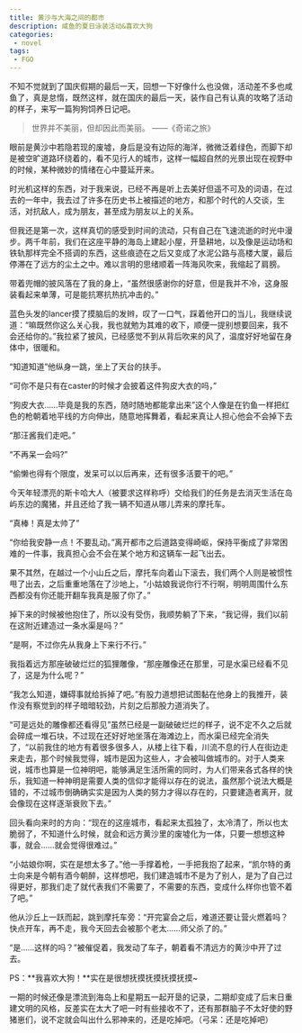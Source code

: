 ```yaml
---
title: 黄沙与大海之间的都市
description: 咸鱼的夏日泳装活动&喜欢大狗
categories:
 - novel
tags:
 - FGO
---
```


不知不觉就到了国庆假期的最后一天，回想一下好像什么也没做，活动差不多也咸鱼了，真是怠惰，既然这样，就在国庆的最后一天，装作自己有认真的攻略了活动的样子，来写一篇狗狗饲养日记吧。

<!-- more -->

> 世界并不美丽，但却因此而美丽。   ——《奇诺之旅》

眼前是黄沙中若隐若现的废墟，身后是没有边际的海洋，微微泛着绿色，而脚下却是被空旷道路环绕着的，看不见行人的城市，这样一幅超自然的光景出现在视野中的时候，某种微妙的情绪在心中蔓延开来。

时光机这样的东西，对于我来说，已经不再是听上去美好但遥不可及的词语，在过去的一年中，我去过了许多在历史书上被描述的地方，和那个时代的人交谈，生活，对抗敌人，成为朋友，甚至成为朋友以上的关系。

但我还是第一次，这样真切的感受到时间的流动，只有自己在飞速流逝的时光中漫步。两千年前，我们在这座平静的海岛上建起小屋，开垦耕地，以及像是运动场和铁轨那样完全不搭调的东西，这些痕迹在之后又变成了水泥公路与高楼大厦，最后停滞在了远方的尘土之中。难以言明的思绪顺着一阵海风吹来，我缩起了肩膀。

带着兜帽的披风落在了我的身上，“虽然很感谢你的好意，但是我并不冷，这身服装看起来单薄，可是能抗寒抗热抗冲击的。”

蓝色头发的lancer摸了摸脑后的发辫，叹了一口气，踩着他开口的当儿，我继续说道：“嘛既然你这么关心我，我也就勉为其难的收下，顺便一提别想要回来，我不会还给你的。”我拉紧了披风，已经感觉不到从背后吹来的风了，温度好好地留在身体中，很暖和。

“知道知道”他纵身一跳，坐上了天台的扶手。

“可你不是只有在caster的时候才会披着这件狗皮大衣的吗，”

“狗皮大衣……毕竟是我的东西，随时随地都能拿出来”这个人像是在钓鱼一样把红色的枪朝着地平线的方向伸出，随意地挥舞着，看起来真让人担心他会不会掉下去

“那汪酱我们走吧。”

“不再呆一会吗?”

“偷懒也得有个限度，发呆可以以后再来，还有很多活要干的吧。”

今天年轻漂亮的斯卡哈大人（被要求这样称呼）交给我们的任务是去消灭生活在岛屿东边的魔猪，并且还给了我一辆不知道从哪儿弄来的摩托车。

“真棒！真是太帅了”

“你给我安静一点！不要乱动。”离开都市之后道路变得崎岖，保持平衡成了非常困难的一件事，我真担心会不会在某个地方和这辆车一起飞出去。

果不其然，在越过一个小山丘之后，摩托车向着山下滚去，我们两个人则是被惯性甩了出去，之后重重地落在了沙地上，“小姑娘我说你行不行啊，明明周围什么东西都没有你还能开翻车我真是服了你了。”

掉下来的时候被他抱住了，所以没有受伤，我顺势躺了下来，“我记得，我们以前在这附近建造过一条水渠是吗？”

“是啊，不过你先从我身上下来行不行。”

我指着远方那座破破烂烂的狐狸雕像，“那座雕像还在那里，可是水渠已经看不见了，这是为什么呢？”

“我怎么知道，嫌碍事就给拆掉了吧。”有股力道想把试图黏在他身上的我推开，装作没有察觉到的样子暗暗较劲，片刻之后那股力道消失了。

“可是远处的雕像都还看得见”虽然已经是一副破破烂烂的样子，说不定不久之后就会碎成一堆石块，不过现在还好好地坐落在海滩边上，而水渠已经完全消失了，“以前我住的地方有着很多很多人，从楼上往下看，川流不息的行人在街边走来走去，那个时候我觉得，城市是因为这些人，才会被叫做城市的。对于人类来说，城市也算是一位神明吧，能够满足生活所需的同时，为人们带来各式各样的快乐，我知道一种神明是需要人类的信仰才能得以存在的说法，虽然那个说法大概是错的，不过城市倒确确实实是因为人类的努力才得以存在的，只要建造者离开，就会像现在这样逐渐衰败下去。”

回头看向来时的方向：“现在的这座城市，看起来太孤独了，太冷清了，所以也太脆弱了，不知道什么时候，就会和远方黄沙里的废墟化为一体，只要一想想这种事，就会……就会觉得很难过。”

“小姑娘你啊，实在是想太多了。”他一手撑着枪，一手把我抱了起来，“凯尔特的勇士向来是今朝有酒今朝醉，这样想吧，我们建造城市不是为了别人，是为了自己过得更好，那我们走了就代表我们不需要了，不需要的东西，变成什么样你也管不着了吧。”

他从沙丘上一跃而起，跳到摩托车旁：“开完宴会之后，难道还要让营火燃着吗？快点开车，再不走，我今天回去会被那个老太……师父杀了的。”

“是……这样的吗？”被催促着，我发动了车子，朝着看不清远方的黄沙中开了过去。

PS：**我喜欢大狗！**实在是很想抚摸抚摸抚摸抚摸~

一期的时候还像是漂流到海岛上和星期五一起开垦的记录，二期却变成了后末日重建文明的风格，反差实在太大了吧一时有些接收不了，还有那群脑子不太好使的野猪崽们，说不定就会叫出什么邪神来的，还是吃掉吧。（弓呆：还是吃掉吧）